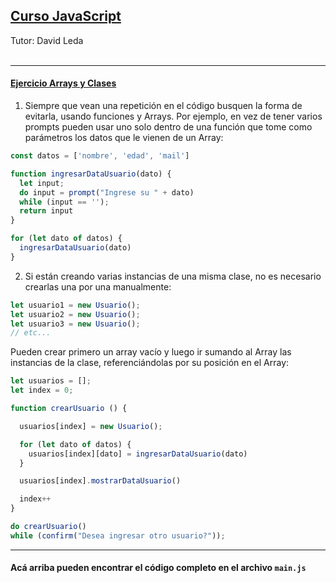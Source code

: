 ## <ins> Curso JavaScript
Tutor: David Leda </ins>
<br><br><hr>

#### <ins> Ejercicio Arrays y Clases </ins>

1. Siempre que vean una repetición en el código busquen la forma de evitarla, usando funciones y Arrays. Por ejemplo, en vez de tener varios prompts pueden usar uno solo dentro de una función que tome como parámetros los datos que le vienen de un Array:

```js
const datos = ['nombre', 'edad', 'mail']

function ingresarDataUsuario(dato) {
  let input;
  do input = prompt("Ingrese su " + dato)
  while (input == '');
  return input
}

for (let dato of datos) {
  ingresarDataUsuario(dato)
}
```

2. Si están creando varias instancias de una misma clase, no es necesario crearlas una por una manualmente:

```js
let usuario1 = new Usuario();
let usuario2 = new Usuario();
let usuario3 = new Usuario();
// etc...
```
Pueden crear primero un array vacío y luego ir sumando al Array las instancias de la clase, referenciándolas por su posición en el Array:

```js
let usuarios = [];
let index = 0;

function crearUsuario () {

  usuarios[index] = new Usuario();

  for (let dato of datos) {
    usuarios[index][dato] = ingresarDataUsuario(dato)
  }

  usuarios[index].mostrarDataUsuario()

  index++
}

do crearUsuario()
while (confirm("Desea ingresar otro usuario?"));
```
<hr>

#### Acá arriba pueden encontrar el código completo en el archivo `main.js`